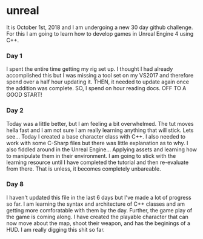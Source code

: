 # unreal
It is October 1st, 2018 and I am undergoing a new 30 day github challenge. For this I am going to learn how to develop games in Unreal Engine 4 using C++. 

### Day 1
I spent the entire time getting my rig set up. I thought I had already accomplished this but I was missing a tool set on my VS2017 and therefore spend over a half hour updating it. THEN, it needed to update again once the addition was complete. SO, I spend on hour reading docs. OFF TO A GOOD START!

### Day 2
Today was a little better, but I am feeling a bit overwhelmed. The tut moves hella fast and I am not sure I am really learning anything that will stick. Lets see... Today I created a base character class with C++. I also needed to work with some C-Sharp files but there was little explanation as to why. I also fiddled around in the Unreal Engine... Applying assets and learning how to manipulate them in their environment. I am going to stick with the learning resource until I have completed the tutorial and then re-evaluate from there. That is unless, it becomes completely unbareable. 

### Day 8
I haven't updated this file in the last 6 days but I've made a lot of progress so far. I am learning the syntax and architecture of C++ classes and am getting more comforatable with them by the day. Further, the game play of the game is coming along. I have created the playable character that can now move about the map, shoot their weapon, and has the beginings of a HUD. I am really digging this shit so far.
